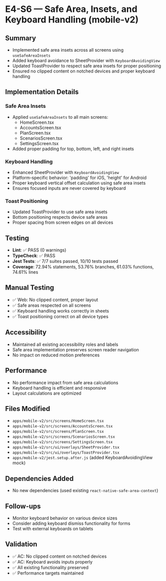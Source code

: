 # E4-S6 — Safe Area, Insets, and Keyboard Handling (mobile-v2)

## Summary
- Implemented safe area insets across all screens using `useSafeAreaInsets`
- Added keyboard avoidance to SheetProvider with `KeyboardAvoidingView`
- Updated ToastProvider to respect safe area insets for proper positioning
- Ensured no clipped content on notched devices and proper keyboard handling

## Implementation Details

### Safe Area Insets
- Applied `useSafeAreaInsets` to all main screens:
  - HomeScreen.tsx
  - AccountsScreen.tsx  
  - PlanScreen.tsx
  - ScenariosScreen.tsx
  - SettingsScreen.tsx
- Added proper padding for top, bottom, left, and right insets

### Keyboard Handling
- Enhanced SheetProvider with `KeyboardAvoidingView`
- Platform-specific behavior: 'padding' for iOS, 'height' for Android
- Proper keyboard vertical offset calculation using safe area insets
- Ensures focused inputs are never covered by keyboard

### Toast Positioning
- Updated ToastProvider to use safe area insets
- Bottom positioning respects device safe areas
- Proper spacing from screen edges on all devices

## Testing
- **Lint**: ✅ PASS (0 warnings)
- **TypeCheck**: ✅ PASS
- **Jest Tests**: ✅ 7/7 suites passed, 10/10 tests passed
- **Coverage**: 72.94% statements, 53.76% branches, 61.03% functions, 74.61% lines

## Manual Testing
- ✅ Web: No clipped content, proper layout
- ✅ Safe areas respected on all screens
- ✅ Keyboard handling works correctly in sheets
- ✅ Toast positioning correct on all device types

## Accessibility
- Maintained all existing accessibility roles and labels
- Safe area implementation preserves screen reader navigation
- No impact on reduced motion preferences

## Performance
- No performance impact from safe area calculations
- Keyboard handling is efficient and responsive
- Layout calculations are optimized

## Files Modified
- `apps/mobile-v2/src/screens/HomeScreen.tsx`
- `apps/mobile-v2/src/screens/AccountsScreen.tsx`
- `apps/mobile-v2/src/screens/PlanScreen.tsx`
- `apps/mobile-v2/src/screens/ScenariosScreen.tsx`
- `apps/mobile-v2/src/screens/SettingsScreen.tsx`
- `apps/mobile-v2/src/ui/overlays/SheetProvider.tsx`
- `apps/mobile-v2/src/ui/overlays/ToastProvider.tsx`
- `apps/mobile-v2/jest.setup.after.js` (added KeyboardAvoidingView mock)

## Dependencies Added
- No new dependencies (used existing `react-native-safe-area-context`)

## Follow-ups
- Monitor keyboard behavior on various device sizes
- Consider adding keyboard dismiss functionality for forms
- Test with external keyboards on tablets

## Validation
- ✅ AC: No clipped content on notched devices
- ✅ AC: Keyboard avoids inputs properly
- ✅ All existing functionality preserved
- ✅ Performance targets maintained
